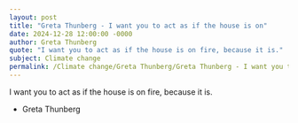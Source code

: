```yaml
---
layout: post
title: "Greta Thunberg - I want you to act as if the house is on"
date: 2024-12-28 12:00:00 -0000
author: Greta Thunberg
quote: "I want you to act as if the house is on fire, because it is."
subject: Climate change
permalink: /Climate change/Greta Thunberg/Greta Thunberg - I want you to act as if the house is on
---
```


I want you to act as if the house is on fire, because it is.

- Greta Thunberg
